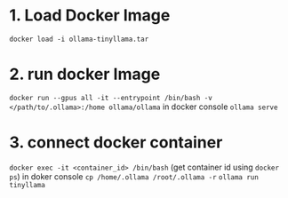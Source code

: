 # 1. Load Docker Image
`docker load -i ollama-tinyllama.tar`
# 2. run docker Image
`docker run --gpus all -it --entrypoint /bin/bash -v </path/to/.ollama>:/home ollama/ollama`
in docker console
`ollama serve`

# 3. connect docker container
`docker exec -it <container_id> /bin/bash` (get container id using `docker ps`)
in doker console
`cp /home/.ollama /root/.ollama -r`
`ollama run tinyllama`
